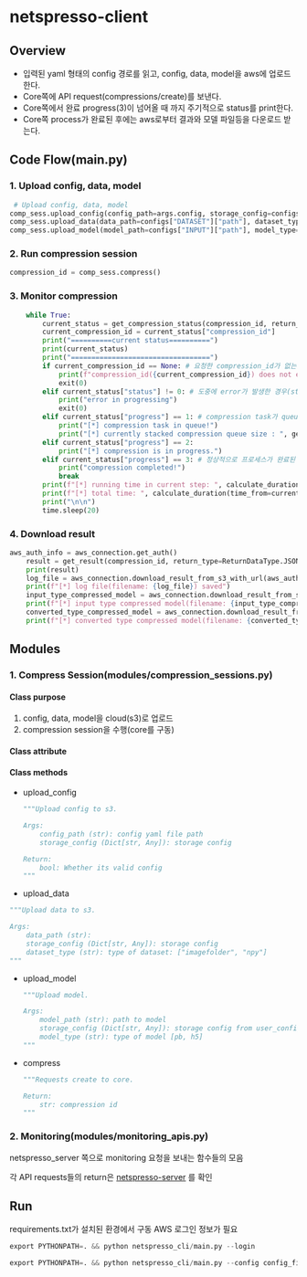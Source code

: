 # netspresso-client
## Overview

- 입력된 yaml 형태의 config 경로를 읽고, config, data, model을 aws에 업로드 한다.
- Core쪽에 API request(compressions/create)를 보낸다.
- Core쪽에서 완료 progress(3)이 넘어올 때 까지 주기적으로 status를 print한다.
- Core쪽 process가 완료된 후에는 aws로부터 결과와 모델 파일등을 다운로드 받는다.

## Code Flow(main.py)

### 1. Upload config, data, model

```python
 # Upload config, data, model
comp_sess.upload_config(config_path=args.config, storage_config=configs["STORAGE"])
comp_sess.upload_data(data_path=configs["DATASET"]["path"], dataset_type=configs["DATASET"]["type"], storage_config=configs["STORAGE"])
comp_sess.upload_model(model_path=configs["INPUT"]["path"], model_type=configs["INPUT"]["type"], storage_config=configs["STORAGE"])
```

### 2. Run compression session

```python
compression_id = comp_sess.compress()
```

### 3. Monitor compression

```python
    while True:
        current_status = get_compression_status(compression_id, return_type=ReturnDataType.JSON)
        current_compression_id = current_status["compression_id"]
        print("==========current status==========")
        print(current_status)
        print("==================================")
        if current_compression_id == None: # 요청한 compression_id가 없는 경우, 프로그램 종료
            print(f"compression_id({current_compression_id}) does not exists")
            exit(0)
        elif current_status["status"] != 0: # 도중에 error가 발생한 경우(status!=0), 프로그램 종료
            print("error in progressing")
            exit(0)
        elif current_status["progress"] == 1: # compression task가 queue에서 대기하고 있음.
            print("[*] compression task in queue!")
            print("[*] currently stacked compression queue size : ", get_task_queue_size())
        elif current_status["progress"] == 2:
            print("[*] compression is in progress.")
        elif current_status["progress"] == 3: # 정상적으로 프로세스가 완료된 경우
            print("compression completed!")
            break
        print(f"[*] running time in current step: ", calculate_duration(time_from=current_status["updated_time"]))
        print(f"[*] total time: ", calculate_duration(time_from=current_status["created_time"]))
        print("\n\n")
        time.sleep(20)
```

### 4. Download result

```python
aws_auth_info = aws_connection.get_auth()
    result = get_result(compression_id, return_type=ReturnDataType.JSON)
    print(result)
    log_file = aws_connection.download_result_from_s3_with_url(aws_auth_info, compression_id, s3_url=result["url_log"])
    print(f"[*] log file(filename: {log_file}) saved")
    input_type_compressed_model = aws_connection.download_result_from_s3_with_url(aws_auth_info, compression_id, s3_url=result["url_input_type_compressed_model"])
    print(f"[*] input type compressed model(filename: {input_type_compressed_model}) saved")
    converted_type_compressed_model = aws_connection.download_result_from_s3_with_url(aws_auth_info, compression_id, s3_url=result["url_converted_type_compressed_model"])
    print(f"[*] converted type compressed model(filename: {converted_type_compressed_model}) saved")
```



## Modules

### 1. Compress Session(modules/compression_sessions.py)

#### Class purpose

1. config, data, model을 cloud(s3)로 업로드
2. compression session을 수행(core를 구동)

#### Class attribute

#### Class methods

- upload_config
  ```python
  """Upload config to s3.
  
  Args:
      config_path (str): config yaml file path 
      storage_config (Dict[str, Any]): storage config
  
  Return:
      bool: Whether its valid config
  """
  ```

-  upload_data
  ```python
  """Upload data to s3.
  
  Args:
      data_path (str):  
      storage_config (Dict[str, Any]): storage config
      dataset_type (str): type of dataset: ["imagefolder", "npy"]
  """
  ```

- upload_model
  ```python
  """Upload model.
  
  Args:
      model_path (str): path to model
      storage_config (Dict[str, Any]): storage config from user_config
      model_type (str): type of model [pb, h5]
  """
  ```

- compress
  ```python
  """Requests create to core.
  
  Return:
      str: compression id
  """
  ```
 

### 2. Monitoring(modules/monitoring_apis.py)

netspresso_server 쪽으로 monitoring 요청을 보내는 함수들의 모음

각 API requests들의 return은 [netspresso-server](https://github.com/nota-github/netspresso-server/blob/develop/netspresso_server/urls.py) 를 확인

## Run
requirements.txt가 설치된 환경에서 구동
AWS 로그인 정보가 필요
```python
export PYTHONPATH=. && python netspresso_cli/main.py --login
```
```python
export PYTHONPATH=. && python netspresso_cli/main.py --config config_files/example1.yaml
```
